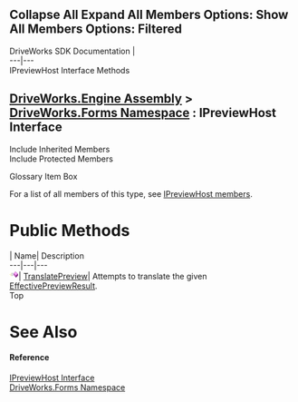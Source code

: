 Collapse All Expand All Members Options: Show All  Members Options: Filtered   
---  
DriveWorks SDK Documentation  |   
---|---  
IPreviewHost Interface Methods   
  
[DriveWorks.Engine Assembly](topic2156.md) > [DriveWorks.Forms Namespace](topic7266.md) : IPreviewHost Interface  
---  
  
Include Inherited Members    
Include Protected Members    


Glossary Item Box

For a list of all members of this type, see [IPreviewHost members](topic7281.md).

# Public Methods

| Name| Description  
---|---|---  
![ Method](dotnetimages/Method.gif)| [TranslatePreview](topic7285.md)| Attempts to translate the given [EffectivePreviewResult](topic8075.md).   
Top

# See Also

#### Reference

[IPreviewHost Interface](topic7280.md)   
[DriveWorks.Forms Namespace](topic7266.md)



